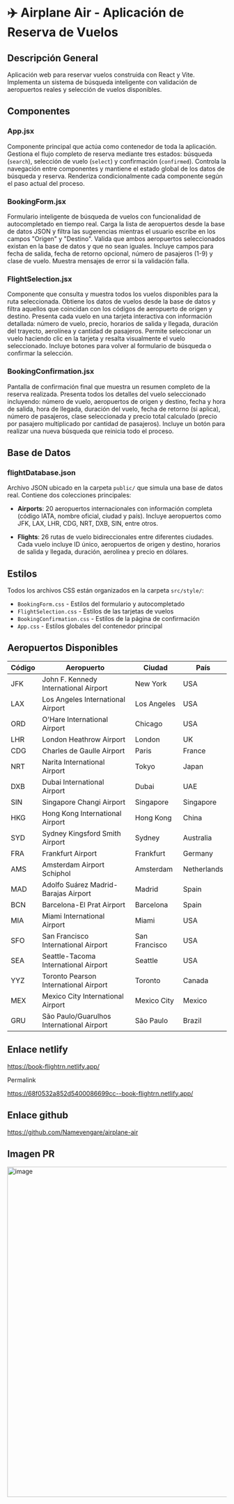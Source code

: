 # ✈️ Airplane Air - Aplicación de Reserva de Vuelos

## Descripción General
Aplicación web para reservar vuelos construida con React y Vite. Implementa un sistema de búsqueda inteligente con validación de aeropuertos reales y selección de vuelos disponibles.

## Componentes

### App.jsx
Componente principal que actúa como contenedor de toda la aplicación. Gestiona el flujo completo de reserva mediante tres estados: búsqueda (`search`), selección de vuelo (`select`) y confirmación (`confirmed`). Controla la navegación entre componentes y mantiene el estado global de los datos de búsqueda y reserva. Renderiza condicionalmente cada componente según el paso actual del proceso.

### BookingForm.jsx
Formulario inteligente de búsqueda de vuelos con funcionalidad de autocompletado en tiempo real. Carga la lista de aeropuertos desde la base de datos JSON y filtra las sugerencias mientras el usuario escribe en los campos "Origen" y "Destino". Valida que ambos aeropuertos seleccionados existan en la base de datos y que no sean iguales. Incluye campos para fecha de salida, fecha de retorno opcional, número de pasajeros (1-9) y clase de vuelo. Muestra mensajes de error si la validación falla.

### FlightSelection.jsx
Componente que consulta y muestra todos los vuelos disponibles para la ruta seleccionada. Obtiene los datos de vuelos desde la base de datos y filtra aquellos que coincidan con los códigos de aeropuerto de origen y destino. Presenta cada vuelo en una tarjeta interactiva con información detallada: número de vuelo, precio, horarios de salida y llegada, duración del trayecto, aerolínea y cantidad de pasajeros. Permite seleccionar un vuelo haciendo clic en la tarjeta y resalta visualmente el vuelo seleccionado. Incluye botones para volver al formulario de búsqueda o confirmar la selección.

### BookingConfirmation.jsx
Pantalla de confirmación final que muestra un resumen completo de la reserva realizada. Presenta todos los detalles del vuelo seleccionado incluyendo: número de vuelo, aeropuertos de origen y destino, fecha y hora de salida, hora de llegada, duración del vuelo, fecha de retorno (si aplica), número de pasajeros, clase seleccionada y precio total calculado (precio por pasajero multiplicado por cantidad de pasajeros). Incluye un botón para realizar una nueva búsqueda que reinicia todo el proceso.

## Base de Datos

### flightDatabase.json
Archivo JSON ubicado en la carpeta `public/` que simula una base de datos real. Contiene dos colecciones principales:

- **Airports**: 20 aeropuertos internacionales con información completa (código IATA, nombre oficial, ciudad y país). Incluye aeropuertos como JFK, LAX, LHR, CDG, NRT, DXB, SIN, entre otros.

- **Flights**: 26 rutas de vuelo bidireccionales entre diferentes ciudades. Cada vuelo incluye ID único, aeropuertos de origen y destino, horarios de salida y llegada, duración, aerolínea y precio en dólares.

## Estilos

Todos los archivos CSS están organizados en la carpeta `src/style/`:
- `BookingForm.css` - Estilos del formulario y autocompletado
- `FlightSelection.css` - Estilos de las tarjetas de vuelos
- `BookingConfirmation.css` - Estilos de la página de confirmación
- `App.css` - Estilos globales del contenedor principal

## Aeropuertos Disponibles

| Código | Aeropuerto | Ciudad | País |
|--------|-----------|---------|------|
| JFK | John F. Kennedy International Airport | New York | USA |
| LAX | Los Angeles International Airport | Los Angeles | USA |
| ORD | O'Hare International Airport | Chicago | USA |
| LHR | London Heathrow Airport | London | UK |
| CDG | Charles de Gaulle Airport | Paris | France |
| NRT | Narita International Airport | Tokyo | Japan |
| DXB | Dubai International Airport | Dubai | UAE |
| SIN | Singapore Changi Airport | Singapore | Singapore |
| HKG | Hong Kong International Airport | Hong Kong | China |
| SYD | Sydney Kingsford Smith Airport | Sydney | Australia |
| FRA | Frankfurt Airport | Frankfurt | Germany |
| AMS | Amsterdam Airport Schiphol | Amsterdam | Netherlands |
| MAD | Adolfo Suárez Madrid-Barajas Airport | Madrid | Spain |
| BCN | Barcelona-El Prat Airport | Barcelona | Spain |
| MIA | Miami International Airport | Miami | USA |
| SFO | San Francisco International Airport | San Francisco | USA |
| SEA | Seattle-Tacoma International Airport | Seattle | USA |
| YYZ | Toronto Pearson International Airport | Toronto | Canada |
| MEX | Mexico City International Airport | Mexico City | Mexico |
| GRU | São Paulo/Guarulhos International Airport | São Paulo | Brazil |

## Enlace netlify

https://book-flightrn.netlify.app/

Permalink

https://68f0532a852d5400086699cc--book-flightrn.netlify.app/

## Enlace github

https://github.com/Namevengare/airplane-air

## Imagen PR
<img width="2547" height="759" alt="image" src="https://github.com/user-attachments/assets/585f8be9-6019-4831-936c-71ddfa87a979" />
